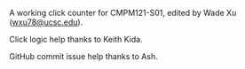 A working click counter for CMPM121-S01, edited by Wade Xu (wxu78@ucsc.edu).

Click logic help thanks to Keith Kida.

GitHub commit issue help thanks to Ash.
